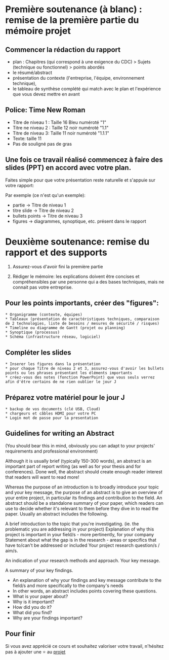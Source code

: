 # Première soutenance (à blanc) : remise de la première partie du mémoire projet 


## Commencer la rédaction du rapport

* plan : Chapitres (qui correspond à une exigence du CDC) > Sujets (technique ou fonctionnel) > points abordés
* le résumé/abstract
* présentation du contexte (l'entreprise, l'équipe, environnement technique),
* le tableau de synthèse complété qui match avec le plan et l'expérience que vous devez mettre en avant


## Police: Time New Roman

* Titre de niveau 1 : Taille 16 Bleu numéroté "1"
* Titre ne niveau 2 : Taille 12 noir numéroté "1.1"
* Titre de niveau 3: Taille 11 noir numéroté "1.1.1"
* Texte: taille 11
* Pas de souligné pas de gras


## Une fois ce travail réalisé commencez à faire des slides (PPT) en accord avec votre plan.

Faites simple pour que votre présentation reste naturelle et s'appuie sur votre rapport:

Par exemple (ce n'est qu'un exemple): 

* partie -> Titre de niveau 1 
* titre slide -> Titre de niveau 2
* bullets points -> Titre de niveau 3
* figures -> diagrammes, synoptique, etc. présent dans le rapport


# Deuxième soutenance: remise du rapport et des supports


1. Assurez-vous d'avoir fini la première partie

2. Rédiger le mémoire: les explications doivent être concises et compréhensibles par une personne qui a des bases techniques, mais ne connait pas votre entreprise.


## Pour les points importants, créer des "figures":

    * Organigramme (contexte, équipes)
    * Tableaux (présentation de caractéristiques techniques, comparaison de 2 technologies, liste de besoins / mesures de sécurité / risques)
    * Timeline ou diagramme de Gantt (projet ou planning)
    * Synoptique (processus)
    * Schéma (infrastructure réseau, logiciel)


## Compléter les slides

    * Inserer les figures dans la présentation
    * pour chaque Titre de niveau 2 et 3, assurez-vous d'avoir les bullets points ou les phrases présentant les éléments importants
    * créez-vous des notes (fonction PowerPoint) que vous seuls verrez afin d'être certains de ne rien oublier le jour J


## Préparez votre matériel pour le jour J

    * backup de vos documents (clé USB, Cloud)
    * chargeurs et câbles HDMI pour votre PC
    * Login mot de passe pour la presentation


## Guidelines for writing an Abstract

(You should bear this in mind, obviously you can adapt to your projects' requirements and professional environment)

Although it is usually brief (typically 150-300 words), an abstract is an important part of report writing (as well as for your thesis and for conferences). Done well, the abstract should create enough reader interest that readers will want to read more!

Whereas the purpose of an introduction is to broadly introduce your topic and your key message, the purpose of an abstract is to give an overview of your entire project, in particular its findings and contribution to the field. An abstract should be a standalone summary of your paper, which readers can use to decide whether it's relevant to them before they dive in to read the paper.
Usually an abstract includes the following.

A brief introduction to the topic that you're investigating. (ie. the problematic you are addressing in your project)
Explanation of why this project is important in your field/s - more pertinently, for your company
Statement about what the gap is in the research - areas or specifics that have to/can't be addressed or included
Your project research question/s / aim/s.

An indication of your research methods and approach.
Your key message.

A summary of your key findings.

* An explanation of why your findings and key message contribute to the field/s and more specifically to the company's needs
* In other words, an abstract includes points covering these questions.
* What is your paper about?
* Why is it important?
* How did you do it?
* What did you find?
* Why are your findings important?


## Pour finir

Si vous avez apprécié ce cours et souhaitez valoriser votre travail, n'hésitez pas à ajouter une ⭐ au [projet](https://github.com/Aif4thah/Dojo-101)